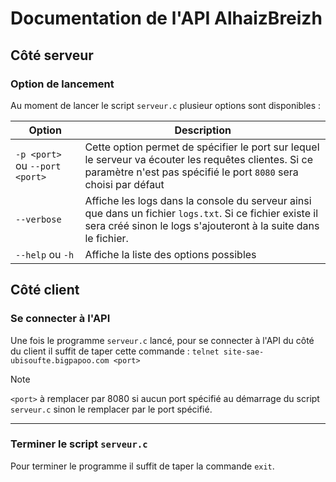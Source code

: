 # Documentation de l'API AlhaizBreizh

## Côté serveur

### Option de lancement

Au moment de lancer le script `serveur.c` plusieur options sont disponibles :

| Option | Description |
|--- |--- |
|`-p <port>` ou `--port <port>` | Cette option permet de spécifier le port sur lequel le serveur va écouter les requêtes clientes. Si ce paramètre n'est pas spécifié le port `8080` sera choisi par défaut |
| `--verbose` | Affiche les logs dans la console du serveur ainsi que dans un fichier `logs.txt`. Si ce fichier existe il sera créé sinon le logs s'ajouteront à la suite dans le fichier. |
| `--help` ou `-h` | Affiche la liste des options possibles |

## Côté client

### Se connecter à l'API

Une fois le programme `serveur.c` lancé, pour se connecter à l'API du côté du client il suffit de taper cette commande :
`telnet site-sae-ubisoufte.bigpapoo.com <port>`
> [!NOTE]
> `<port>` à remplacer par 8080 si aucun port spécifié au démarrage du script `serveur.c` sinon le remplacer par le port spécifié.

---

### Terminer le script `serveur.c`

Pour terminer le programme il suffit de taper la commande `exit`.
